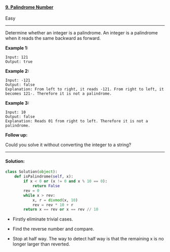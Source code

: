 #### [9.  Palindrome Number]( https://leetcode.com/problems/palindrome-number/ ) 

Easy

---

Determine whether an integer is a palindrome. An integer is a palindrome when it reads the same backward as forward.

**Example 1:**

```
Input: 121
Output: true
```

**Example 2:**

```
Input: -121
Output: false
Explanation: From left to right, it reads -121. From right to left, it becomes 121-. Therefore it is not a palindrome.
```

**Example 3:**

```
Input: 10
Output: false
Explanation: Reads 01 from right to left. Therefore it is not a palindrome.
```

**Follow up:**

Could you solve it without converting the integer to a string?

---

#### Solution:

```python
class Solution(object):
    def isPalindrome(self, x):
        if x < 0 or (x != 0 and x % 10 == 0):
            return False
        rev = 0
        while x > rev:
            x, r = divmod(x, 10)
            rev = rev * 10 + r
        return x == rev or x == rev // 10
```

- Firstly eliminate trivial cases. 

- Find the reverse number and compare. 
- Stop at half way. The way to detect half way is that the remaining x is no longer larger than reverted.


